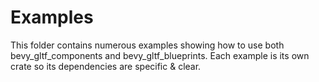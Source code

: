 # Examples

This folder contains numerous examples showing how to use both bevy_gltf_components and bevy_gltf_blueprints. 
Each example is its own crate so its dependencies are specific & clear.